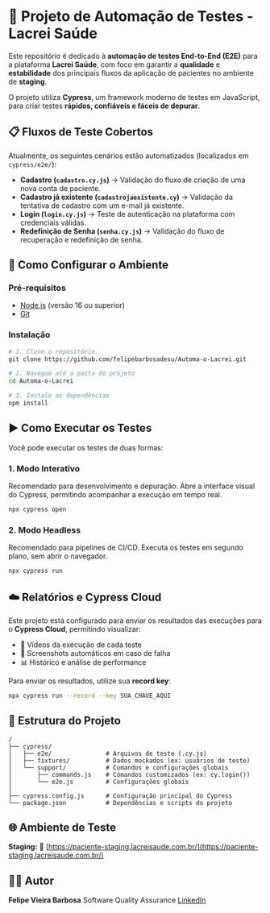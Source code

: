 # 🧪 Projeto de Automação de Testes - Lacrei Saúde

Este repositório é dedicado à **automação de testes End-to-End (E2E)** para a plataforma **Lacrei Saúde**, com foco em garantir a **qualidade** e **estabilidade** dos principais fluxos da aplicação de pacientes no ambiente de **staging**.

O projeto utiliza **Cypress**, um framework moderno de testes em JavaScript, para criar testes **rápidos, confiáveis e fáceis de depurar**.


## 📋 Fluxos de Teste Cobertos

Atualmente, os seguintes cenários estão automatizados (localizados em `cypress/e2e/`):

- **Cadastro (`cadastro.cy.js`)** → Validação do fluxo de criação de uma nova conta de paciente.
- **Cadastro já existente (`cadastrojaexistente.cy`)** → Validação da tentativa de cadastro com um e-mail já existente.   
- **Login (`login.cy.js`)** → Teste de autenticação na plataforma com credenciais válidas.  
- **Redefinição de Senha (`senha.cy.js`)** → Validação do fluxo de recuperação e redefinição de senha.


## 🚀 Como Configurar o Ambiente

### **Pré-requisitos**
- [Node.js](https://nodejs.org/) (versão 16 ou superior)  
- [Git](https://git-scm.com/)

### **Instalação**

```bash
# 1. Clone o repositório
git clone https://github.com/felipebarbosadesu/Automa-o-Lacrei.git

# 2. Navegue até a pasta do projeto
cd Automa-o-Lacrei

# 3. Instale as dependências
npm install
````


## ▶️ Como Executar os Testes

Você pode executar os testes de duas formas:

### **1. Modo Interativo**

Recomendado para desenvolvimento e depuração.
Abre a interface visual do Cypress, permitindo acompanhar a execução em tempo real.

```bash
npx cypress open
```

### **2. Modo Headless**

Recomendado para pipelines de CI/CD.
Executa os testes em segundo plano, sem abrir o navegador.

```bash
npx cypress run
```


## ☁️ Relatórios e Cypress Cloud

Este projeto está configurado para enviar os resultados das execuções para o **Cypress Cloud**, permitindo visualizar:

* 🎥 Vídeos da execução de cada teste
* 📸 Screenshots automáticos em caso de falha
* 📊 Histórico e análise de performance

Para enviar os resultados, utilize sua **record key**:

```bash
npx cypress run --record --key SUA_CHAVE_AQUI
```


## 📂 Estrutura do Projeto

```
/
├── cypress/
│   ├── e2e/               # Arquivos de teste (.cy.js)
│   ├── fixtures/          # Dados mockados (ex: usuários de teste)
│   └── support/           # Comandos e configurações globais
│       ├── commands.js    # Comandos customizados (ex: cy.login())
│       └── e2e.js         # Configurações globais
│
├── cypress.config.js      # Configuração principal do Cypress
└── package.json           # Dependências e scripts do projeto
```


## 🌐 Ambiente de Teste

**Staging:**
🔗 [https://paciente-staging.lacreisaude.com.br/](https://paciente-staging.lacreisaude.com.br/)


## 👨‍💻 Autor

**Felipe Vieira Barbosa** Software Quality Assurance [LinkedIn](https://www.linkedin.com/in/felipebarbosalds/?locale=pt_BR)


```
